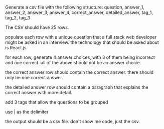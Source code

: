 Generate a csv file with the following structure: question, answer_1, answer_2, answer_3, answer_4, correct_answer, detailed_answer, tag_1, tag_2, tag_3

The CSV should have 25 rows.

populate each row with a unique question that a full stack web developer might be asked in an interview. the technology that should be asked about is React.js.

for each row, generate 4 answer choices, with 3 of them being incorrect and one correct. all of the above should not be an answer choice.

the correct answer row should contain the correct answer. there should only be one correct answer.

the detailed answer row should contain a paragraph that explains the correct answer with more detail.

add 3 tags that allow the questions to be grouped

use | as the delimiter

the output should be a csv file. don't show me code, just the csv.

